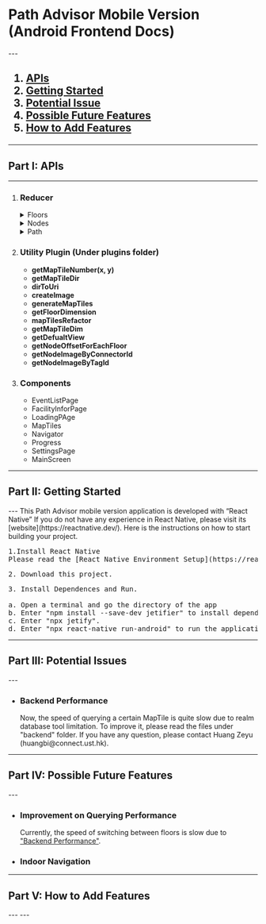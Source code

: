 <h1> Path Advisor Mobile Version (Android Frontend Docs)</h1>
--- 
<h2>
    <ol>
        <a href="#Part1"><li>APIs</li></a>
        <a href="#Part2"><li>Getting Started</li></a>
        <a href="#Part3"><li>Potential Issue</li></a>
        <a href="#Part4"><li>Possible Future Features</li></a>
        <a href="#Part4"><li>How to Add Features</li></a>
    </ol>
</h2>

---
<h2 id="Part1">Part I: APIs</h2> 

---

<ol>
<li><h3><strong>Reducer</strong></h3>  
   <details>
   <summary>
   Floors
   </summary>
   <h3>Floor reducer provides data about the current floor.</h3>

   State:
   <pre>
   * data
   * currentFloor
   * currX
   * currY
   * sumX
   * sumY
   * suggestedNodes
   * currentNode
   * currentBuilding
   * renderLoadingPage
   * mapTileCache
   * previousNode
   </pre>

   Actions:
   <pre>
   * CHANGE_FLOOR
   * CHANGE_BUILDING
   * CHANGE_CURRX
   * CHANGE_CURRY
   * CHANGE_SUMX
   * CHANGE_SUMY
   * CHANGE_NODE
   * UPDATE_FLOOR_DATA
   * UPDATE_CURRENT_FLOOR
   * RENDER_LOADING_PAGE
   * UPDATE_MAPTILE_CACHE
   * SAVE_PREVIOUS_NODE
   * CLEAR_NODE
   </pre>
   </details>

   <details><summary> Nodes</summary>
   <h3>Nodes</h3>
   State
   <pre>
   * data
   * currentNode
   </pre>

   Actions
   <pre>
   * FIND_NODE
   * UPDATE_NODE_DATA
   </pre>
   </details>   

   <details><summary> Path</summary>
   <h3>Path</h3>
   State
   <pre>
   * data
   * fromNodeId
   * toNodeId
   * floors
   </pre>

   Actions
   <pre>
   * UPDATE_PATH 
   * CLEAR_PATH_STATE
   </pre>
   </details>
</li>

<li><h3><strong>Utility Plugin</strong> (Under plugins folder)</h3>
   <ul>
   <li><strong>getMapTileNumber(x, y)</strong></li>
   <li><strong>getMapTileDir</strong></li> 
   <li><strong>dirToUri</strong></li> 
   <li><strong>createImage</strong></li> 
   <li><strong>generateMapTiles</strong></li> 
   <li><strong>getFloorDimension</strong></li> 
   <li><strong>mapTilesRefactor</strong></li> 
   <li><strong>getMapTileDim</strong></li>
   <li><strong>getDefualtView</strong></li>
   <li><strong>getNodeOffsetForEachFloor</strong></li>
   <li><strong>getNodeImageByConnectorId</strong></li>
   <li><strong>getNodeImageByTagId</strong></li>
   </ul>
</li>

<li><h3><strong>Components</strong></h3>
    <ul>
        <li>EventListPage</li>
        <li>FacilityInforPage</li>
        <li>LoadingPAge</li>
        <li>MapTiles</li>
        <li>Navigator</li>
        <li>Progress</li>
        <li>SettingsPage</li>
        <li>MainScreen</li>
    </ul>
</li>
</ol>

---
<h2 id="Part2">Part II: Getting Started</h2> 
---
This Path Advisor mobile version application is developed with “React Native” If you do not have any experience in React Native, please visit its [website](https://reactnative.dev/). Here is the instructions on how to start building your project.  
<pre>1.Install React Native <br />Please read the [React Native Environment Setup](https://reactnative.dev/docs/environment-setup) thoroughly. Please install "React Native CLI" instead of "Expo CLI".</pre> 
<pre>2. Download this project. </pre>
<pre>3. Install Dependences and Run.<br /> 
a. Open a terminal and go the directory of the app 
b. Enter "npm install --save-dev jetifier" to install dependences. 
c. Enter "npx jetify".  
d. Enter "npx react-native run-android" to run the application. 
</pre> 

---
<h2 id="Part3">Part III: Potential Issues</h2>   
--- 
<ul>
    <li id="PI1">
        <h3>Backend Performance</h3>
        Now, the speed of querying a certain MapTile is quite slow due to realm database tool limitation. To improve it, please read the files under "backend" folder. If you have any question, please contact Huang Zeyu (huangbi@connect.ust.hk).
    </li>
</ul>

--- 

<h2 id="Part4">Part IV: Possible Future Features</h2>    
--- 
<ul>
    <li>
        <h3>Improvement on Querying Performance</h3>
        Currently, the speed of switching between floors is slow due to <a href="#PI1">"Backend Performance"</a>.
    </li>
    <li>
        <h3>Indoor Navigation</h3>
    </li>
</ul>

--- 
<h2 id="Part5">Part V: How to Add Features</h2>
---
---
